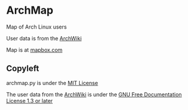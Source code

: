 ArchMap
=======

Map of Arch Linux users

User data is from the [ArchWiki](https://wiki.archlinux.org/index.php/ArchMap/List)

Map is at [mapbox.com](https://a.tiles.mapbox.com/v3/alux.h81a0lik/page.html?secure=1#3/55.13/21.80)


Copyleft
--------
archmap.py is under the [MIT License](http://opensource.org/licenses/MIT)

The user data from the [ArchWiki](https://wiki.archlinux.org/index.php/ArchMap/List) is under the [GNU Free Documentation License 1.3 or later](http://www.gnu.org/copyleft/fdl.html)
